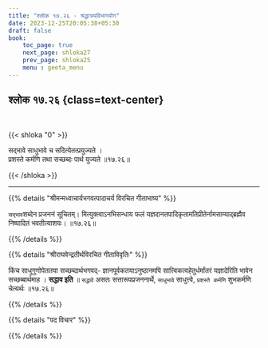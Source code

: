 ```yaml
---
title: "श्लोक १७.२६ - श्रद्धात्रयविभागयोग"
date: 2023-12-25T20:05:38+05:30
draft: false
book:
    toc_page: true
    next_page: shloka27
    prev_page: shloka25
    menu : geeta_menu
---
```




## श्लोक १७.२६ {class=text-center}

<br/>

{{< shloka  "0"  >}}

सद्भावे साधुभावे च सदित्येतत्प्रयुज्यते ।  
प्रशस्ते कर्मणि तथा सच्छब्दः पार्थ युज्यते ॥१७.२६॥

{{< /shloka >}}

---


{{% details "श्रीमन्मध्वाचार्यभगवत्पादाचर्य विरचित  गीताभाष्य" %}}

`सद्भाव`शब्देन प्रजननं सूचितम्। मित्युक्त्वाऽनभिसन्धाय फलं 
यज्ञदानतपादिकृतामतिप्रीतेर्नामसाम्याद्ब्रह्मैव निष्पादितं भवतीत्याशयः। ॥१७.२६॥

{{% /details %}}



{{% details "श्रीराघवेन्द्रतीर्थविरचित गीताविवृतिः" %}}

किंच साधुगुणोपेततया सच्छब्दार्थभगवद्‌- 
ज्ञानपूर्वकतयाऽनुष्ठानमपि सात्त्विकत्वहेतुर्धर्मांतरं यज्ञादेरिति 
भावेन सच्छब्बार्थमाह । **सद्धाव इति** ॥ 
`सद्धावे` असतः सत्तारूपप्रजननार्थे, `साधुभावे` साधुत्त्वे, 
`प्रशस्ते कर्मणि` शुभकर्मणि चेत्यर्थः ॥१७.२६॥

{{% /details %}}



{{% details "पद विचार" %}}


{{% /details %}}
